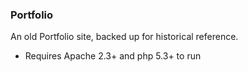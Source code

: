 ### Portfolio

An old Portfolio site, backed up for historical reference.

* Requires Apache 2.3+ and php 5.3+ to run


